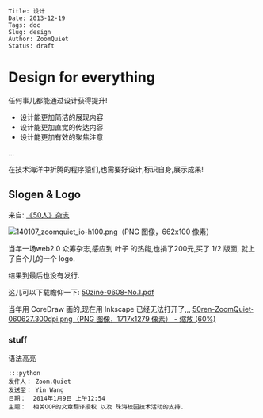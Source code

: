     Title: 设计
    Date: 2013-12-19
    Tags: doc
    Slug: design
    Author: ZoomQuiet
    Status: draft

# Design for everything

任何事儿都能通过设计获得提升!

+ 设计能更加简洁的展现内容
+ 设计能更加直觉的传达内容
+ 设计能更加有效的聚焦注意

...

在技术海洋中折腾的程序猿们,也需要好设计,标识自身,展示成果!


## Slogen & Logo

来自: [《50人》杂志](http://skm.zoomquiet.io/data/20060529105307/index.html)

![140107_zoomquiet_io-h100.png（PNG 图像，662x100 像素）](http://zoomq.qiniudn.com/logos/140107_zoomquiet_io-h100.png)

当年一场web2.0 众筹杂志,感应到 叶子 的热能,也捐了200元,买了 1/2 版面,
就上了自个儿的一个 logo.

结果到最后也没有发行.

这儿可以下载瞻仰一下: [50zine-0608-No.1.pdf](http://zoomq.qiniudn.com/ZQCollection/pdf/50zine-0608-No.1.pdf)

当年用 CoreDraw 画的,现在用 Inkscape 已经无法打开了,,,
[50ren-ZoomQuiet-060627.300dpi.png（PNG 图像，1717x1279 像素） - 缩放 (60%)](http://zoomq.qiniudn.com/logos/50ren-ZoomQuiet-060627.300dpi.png)


### stuff

语法高亮


    :::python
    发件人： Zoom.Quiet
    发送至： Yin Wang
    日期：  2014年1月9日 上午12:54
    主题：  相关OOP的文章翻译授权 以及 珠海校园技术活动的支持.


